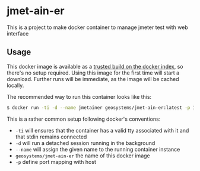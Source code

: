 # jmet-ain-er
This is a project to make docker container to manage jmeter test with web interface

## Usage

This docker image is available as a [trusted build on the docker index](https://hub.docker.com/r/geosystems/jmet-ain-er/),
so there's no setup required.
Using this image for the first time will start a download.
Further runs will be immediate, as the image will be cached locally.

The recommended way to run this container looks like this:

```bash
$ docker run -ti -d --name jmetainer geosystems/jmet-ain-er:latest -p 1974:1974
```

This is a rather common setup following docker's conventions:

* `-ti` will ensures that the container has a valid tty associated with it and that stdin remains connected
* `-d` will run a detached session running in the background
* `--name` will assign the given name to the running container instance
* `geosystems/jmet-ain-er` the name of this docker image
* `-p` define port mapping with host
